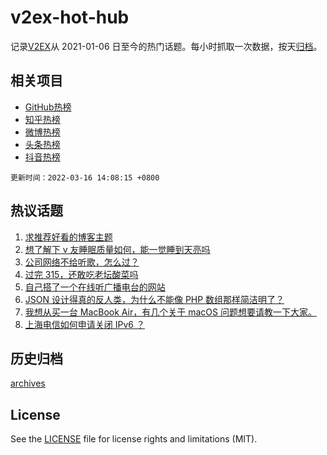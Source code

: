 # v2ex-hot-hub

 记录[V2EX](https://www.v2ex.com/)从 2021-01-06 日至今的热门话题。每小时抓取一次数据，按天[归档](archives)。
 
 ## 相关项目

- [GitHub热榜](https://github.com/snaildev/github-hot-hub)
- [知乎热榜](https://github.com/snaildev/zhihu-hot-hub)
- [微博热榜](https://github.com/snaildev/weibo-hot-hub)
- [头条热榜](https://github.com/snaildev/toutiao-hot-hub)
- [抖音热榜](https://github.com/snaildev/douyin-hot-hub)


 `更新时间：2022-03-16 14:08:15 +0800`

## 热议话题

1. [求推荐好看的博客主题](https://www.v2ex.com/t/840591)
1. [想了解下 v 友睡眠质量如何，能一觉睡到天亮吗](https://www.v2ex.com/t/840652)
1. [公司网络不给听歌，怎么过？](https://www.v2ex.com/t/840502)
1. [过完 315，还敢吃老坛酸菜吗](https://www.v2ex.com/t/840697)
1. [自己搭了一个在线听广播电台的网站](https://www.v2ex.com/t/840594)
1. [JSON 设计得真的反人类，为什么不能像 PHP 数组那样简洁明了？](https://www.v2ex.com/t/840707)
1. [我想从买一台 MacBook Air，有几个关于 macOS 问题想要请教一下大家。](https://www.v2ex.com/t/840648)
1. [上海电信如何申请关闭 IPv6 ？](https://www.v2ex.com/t/840577)

## 历史归档

[archives](archives)

## License

See the [LICENSE](LICENSE) file for license rights and limitations (MIT).
